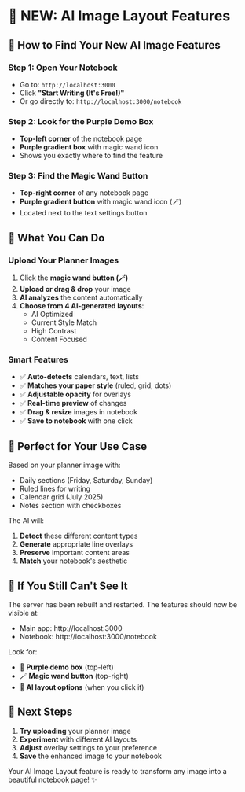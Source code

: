 # 🎉 NEW: AI Image Layout Features

## 🎯 How to Find Your New AI Image Features

### Step 1: Open Your Notebook
- Go to: `http://localhost:3000`
- Click **"Start Writing (It's Free!)"**
- Or go directly to: `http://localhost:3000/notebook`

### Step 2: Look for the Purple Demo Box
- **Top-left corner** of the notebook page
- **Purple gradient box** with magic wand icon
- Shows you exactly where to find the feature

### Step 3: Find the Magic Wand Button
- **Top-right corner** of any notebook page
- **Purple gradient button** with magic wand icon (🪄)
- Located next to the text settings button

## 🎨 What You Can Do

### Upload Your Planner Images
1. Click the **magic wand button (🪄)**
2. **Upload or drag & drop** your image
3. **AI analyzes** the content automatically
4. **Choose from 4 AI-generated layouts**:
   - AI Optimized
   - Current Style Match  
   - High Contrast
   - Content Focused

### Smart Features
- ✅ **Auto-detects** calendars, text, lists
- ✅ **Matches your paper style** (ruled, grid, dots)
- ✅ **Adjustable opacity** for overlays
- ✅ **Real-time preview** of changes
- ✅ **Drag & resize** images in notebook
- ✅ **Save to notebook** with one click

## 🚀 Perfect for Your Use Case

Based on your planner image with:
- Daily sections (Friday, Saturday, Sunday)
- Ruled lines for writing
- Calendar grid (July 2025)
- Notes section with checkboxes

The AI will:
1. **Detect** these different content types
2. **Generate** appropriate line overlays
3. **Preserve** important content areas
4. **Match** your notebook's aesthetic

## 🔧 If You Still Can't See It

The server has been rebuilt and restarted. The features should now be visible at:
- Main app: http://localhost:3000
- Notebook: http://localhost:3000/notebook

Look for:
- 📍 **Purple demo box** (top-left)
- 🪄 **Magic wand button** (top-right)
- 🎨 **AI layout options** (when you click it)

## 🎯 Next Steps

1. **Try uploading** your planner image
2. **Experiment** with different AI layouts
3. **Adjust** overlay settings to your preference
4. **Save** the enhanced image to your notebook

Your AI Image Layout feature is ready to transform any image into a beautiful notebook page! ✨
